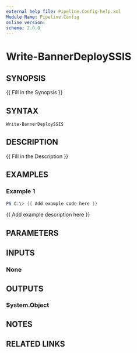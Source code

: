 ```yaml
---
external help file: Pipeline.Config-help.xml
Module Name: Pipeline.Config
online version:
schema: 2.0.0
---
```


# Write-BannerDeploySSIS

## SYNOPSIS
{{ Fill in the Synopsis }}

## SYNTAX

```
Write-BannerDeploySSIS
```

## DESCRIPTION
{{ Fill in the Description }}

## EXAMPLES

### Example 1
```powershell
PS C:\> {{ Add example code here }}
```

{{ Add example description here }}

## PARAMETERS

## INPUTS

### None
## OUTPUTS

### System.Object
## NOTES

## RELATED LINKS
